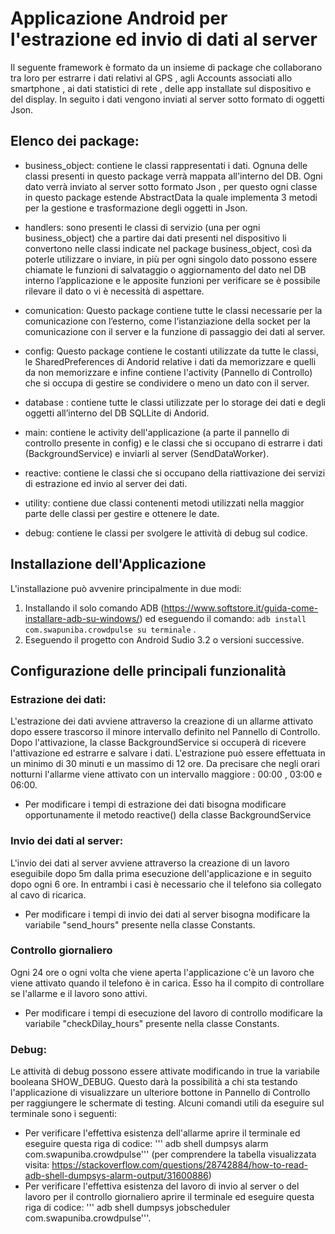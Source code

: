 # Applicazione Android per l'estrazione ed invio di dati al server
Il seguente framework è formato da un insieme di package che collaborano tra loro
per estrarre i dati relativi al GPS , agli Accounts associati allo smartphone , ai
dati statistici di rete , delle app installate sul dispositivo e del display. In seguito i dati vengono inviati al server sotto formato di oggetti Json.

## Elenco dei package:
* business_object: contiene le classi rappresentati i dati.
Ognuna delle classi presenti in questo package verrà mappata all'interno del DB. Ogni dato verrà inviato  al server sotto formato Json , per questo ogni classe in questo package estende AbstractData la quale implementa 3 metodi per la gestione e trasformazione degli oggetti in Json.

* handlers: sono presenti le classi di servizio (una per ogni business_object) che a partire dai dati presenti nel dispositivo li convertono nelle classi indicate nel package business_object, così da poterle utilizzare o inviare, in più per ogni singolo dato possono essere chiamate le funzioni di  salvataggio o aggiornamento del dato nel DB interno l’applicazione e le apposite funzioni per verificare se è possibile rilevare il dato o vi è necessità di aspettare.

* comunication: Questo package contiene tutte le classi necessarie per la comunicazione con l’esterno, come l’istanziazione della socket per la comunicazione con il server e la funzione di passaggio dei dati al server.

* config: Questo package contiene le costanti utilizzate da tutte le classi, le SharedPreferences di Andorid relative i dati da memorizzare e quelli da non memorizzare e infine contiene l'activity (Pannello di Controllo) che si occupa di gestire se condividere o meno un dato con il server.

* database : contiene tutte le classi utilizzate per lo storage dei dati e degli oggetti all’interno del DB SQLLite di Andorid.

* main: contiene le activity dell'applicazione (a parte il pannello di controllo presente in config) e le classi che si occupano di estrarre i dati (BackgroundService) e inviarli al server (SendDataWorker).

* reactive: contiene le classi che si occupano della riattivazione dei servizi di estrazione ed invio al server dei dati.

* utility: contiene due classi contenenti metodi utilizzati nella maggior parte delle classi per gestire e ottenere le date.

* debug: contiene le classi per svolgere le attività di debug sul codice.


## Installazione dell'Applicazione
L'installazione può avvenire principalmente in due modi:
1. Installando il solo comando ADB (https://www.softstore.it/guida-come-installare-adb-su-windows/) ed eseguendo il comando: ```adb install com.swapuniba.crowdpulse su terminale``` .
2. Eseguendo il progetto con Android Sudio 3.2 o versioni successive.

## Configurazione delle principali funzionalità

### Estrazione dei dati:
L'estrazione dei dati avviene attraverso la creazione di un allarme attivato dopo essere trascorso il minore intervallo definito nel Pannello di Controllo.
Dopo l'attivazione, la classe BackgroundService si occuperà di ricevere l'attivazione ed estrarre e salvare i dati.
L'estrazione può essere effettuata in un minimo di 30 minuti e un massimo di 12 ore. Da precisare che negli orari notturni l'allarme viene attivato con un intervallo maggiore : 00:00 , 03:00 e 06:00.
* Per modificare i tempi di estrazione dei dati bisogna modificare opportunamente il metodo reactive() della classe BackgroundService



### Invio dei dati al server:
L'invio dei dati al server avviene attraverso la creazione di un lavoro eseguibile dopo 5m dalla prima esecuzione dell'applicazione e in seguito dopo ogni 6 ore. In entrambi i casi è necessario che il telefono sia collegato al cavo di ricarica.
* Per modificare i tempi di invio dei dati al server bisogna modificare la variabile "send_hours" presente nella classe Constants.


### Controllo giornaliero
Ogni 24 ore o ogni volta che viene aperta l'applicazione c'è un lavoro che viene attivato quando il telefono è in carica. Esso ha il compito di controllare se l'allarme e il lavoro sono attivi.
* Per modificare i tempi di esecuzione del lavoro di controllo modificare la variabile "checkDilay_hours" presente nella classe Constants.


### Debug:
Le attività di debug possono essere attivate modificando in true la variabile booleana SHOW_DEBUG. Questo darà la possibilità a chi sta testando l'applicazione di visualizzare un ulteriore bottone in Pannello di Controllo per raggiungere le schermate di testing.
Alcuni comandi utili da eseguire sul terminale sono i seguenti:
* Per verificare l'effettiva esistenza dell'allarme aprire il terminale ed eseguire questa riga di codice: ''' adb shell dumpsys alarm com.swapuniba.crowdpulse''' (per comprendere la tabella visualizzata  visita: https://stackoverflow.com/questions/28742884/how-to-read-adb-shell-dumpsys-alarm-output/31600886)
* Per verificare l'effettiva esistenza del lavoro di invio al server o del lavoro per il controllo giornaliero aprire il terminale ed eseguire questa riga di codice: ''' adb shell dumpsys jobscheduler com.swapuniba.crowdpulse'''.
